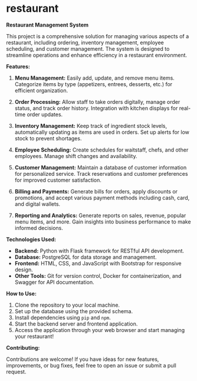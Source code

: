 # restaurant
**Restaurant Management System**

This project is a comprehensive solution for managing various aspects of a restaurant, including ordering, inventory management, employee scheduling, and customer management. The system is designed to streamline operations and enhance efficiency in a restaurant environment.

**Features:**

1. **Menu Management:** Easily add, update, and remove menu items. Categorize items by type (appetizers, entrees, desserts, etc.) for efficient organization.

2. **Order Processing:** Allow staff to take orders digitally, manage order status, and track order history. Integration with kitchen displays for real-time order updates.

3. **Inventory Management:** Keep track of ingredient stock levels, automatically updating as items are used in orders. Set up alerts for low stock to prevent shortages.

4. **Employee Scheduling:** Create schedules for waitstaff, chefs, and other employees. Manage shift changes and availability.

5. **Customer Management:** Maintain a database of customer information for personalized service. Track reservations and customer preferences for improved customer satisfaction.

6. **Billing and Payments:** Generate bills for orders, apply discounts or promotions, and accept various payment methods including cash, card, and digital wallets.

7. **Reporting and Analytics:** Generate reports on sales, revenue, popular menu items, and more. Gain insights into business performance to make informed decisions.

**Technologies Used:**

- **Backend:** Python with Flask framework for RESTful API development.
- **Database:** PostgreSQL for data storage and management.
- **Frontend:** HTML, CSS, and JavaScript with Bootstrap for responsive design.
- **Other Tools:** Git for version control, Docker for containerization, and Swagger for API documentation.

**How to Use:**

1. Clone the repository to your local machine.
2. Set up the database using the provided schema.
3. Install dependencies using `pip` and `npm`.
4. Start the backend server and frontend application.
5. Access the application through your web browser and start managing your restaurant!

**Contributing:**

Contributions are welcome! If you have ideas for new features, improvements, or bug fixes, feel free to open an issue or submit a pull request.
